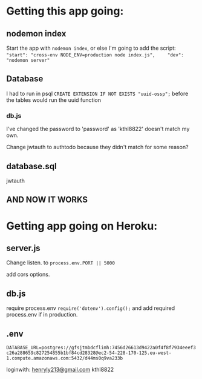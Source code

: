 # Getting this app going:

## nodemon index

Start the app with ```nodemon index```, or else I'm going to add the script:
```    "start": "cross-env NODE_ENV=production node index.js", ```
```     "dev": "nodemon server" ```

## Database

I had to run in psql ``` CREATE EXTENSION IF NOT EXISTS "uuid-ossp"; ``` before the tables would run the uuid function

### db.js

I've changed the password to 'password' as 'kthl8822' doesn't match my own.

Change jwtauth to authtodo because they didn't match for some reason?

## database.sql

jwtauth

## AND NOW IT WORKS

# Getting app going on Heroku:

## server.js

Change listen. to ```process.env.PORT || 5000```

add cors options.

## db.js

require process.env ``` require('dotenv').config(); ``` and add required process.env if in production.

## .env

``` DATABASE_URL=postgres://gfsjtmbdcflimh:7456d26613d9422a0f4f8f7934eeef3c26a288659c827254855b1bf84cd28328@ec2-54-228-170-125.eu-west-1.compute.amazonaws.com:5432/d44ms0q9va233b ```


loginwith:
henryly213@gmail.com
kthl8822   